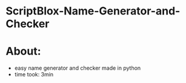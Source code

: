 # ScriptBlox-Name-Generator-and-Checker
# About:
- easy name generator and checker made in python
- time took: 3min
